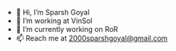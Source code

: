 - 👋 Hi, I’m Sparsh Goyal
- 👀 I’m working at VinSol
- 🌱 I’m currently working on RoR
- 📫 Reach me at 2000sparshgoyal@gmail.com

<!---
Sparsh-Goyal-2000/Sparsh-Goyal-2000 is a ✨ special ✨ repository because its `README.md` (this file) appears on your GitHub profile.
You can click the Preview link to take a look at your changes.
--->
